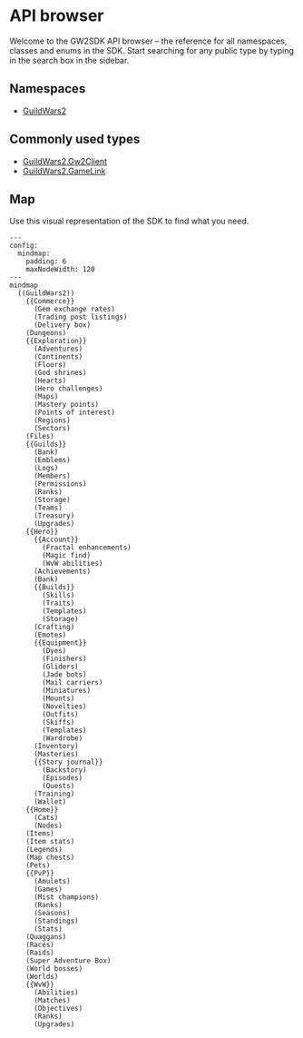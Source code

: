 # API browser

Welcome to the GW2SDK API browser – the reference for all namespaces, classes and enums in the SDK. Start searching for any public type by typing in the search box in the sidebar.

## Namespaces

- [GuildWars2](GuildWars2.yml)

## Commonly used types

- [GuildWars2.Gw2Client](GuildWars2.Gw2Client.yml)
- [GuildWars2.GameLink](GuildWars2.GameLink.yml)

## Map

Use this visual representation of the SDK to find what you need.

``` mermaid
---
config:
  mindmap:
    padding: 6
    maxNodeWidth: 120
---
mindmap
  ((GuildWars2))
    {{Commerce}}
      (Gem exchange rates)
      (Trading post listings)
      (Delivery box)
    (Dungeons)
    {{Exploration}}
      (Adventures)
      (Continents)
      (Floors)
      (God shrines)
      (Hearts)
      (Hero challenges)
      (Maps)
      (Mastery points)
      (Points of interest)
      (Regions)
      (Sectors)
    (Files)
    {{Guilds}}
      (Bank)
      (Emblems)
      (Logs)
      (Members)
      (Permissions)
      (Ranks)
      (Storage)
      (Teams)
      (Treasury)
      (Upgrades)
    {{Hero}}
      {{Account}}
        (Fractal enhancements)
        (Magic find)
        (WvW abilities)
      (Achievements)
      (Bank)
      {{Builds}}
        (Skills)
        (Traits)
        (Templates)
        (Storage)
      (Crafting)
      (Emotes)
      {{Equipment}}
        (Dyes)
        (Finishers)
        (Gliders)
        (Jade bots)
        (Mail carriers)
        (Miniatures)
        (Mounts)
        (Novelties)
        (Outfits)
        (Skiffs)
        (Templates)
        (Wardrobe)
      (Inventory)
      (Masteries)
      {{Story journal}}
        (Backstory)
        (Episodes)
        (Quests)
      (Training)
      (Wallet)
    {{Home}}
      (Cats)
      (Nodes)
    (Items)
    (Item stats)
    (Legends)
    (Map chests)
    (Pets)
    {{PvP}}
      (Amulets)
      (Games)
      (Mist champions)
      (Ranks)
      (Seasons)
      (Standings)
      (Stats)
    (Quaggans)
    (Races)
    (Raids)
    (Super Adventure Box)
    (World bosses)
    (Worlds)
    {{WvW}}
      (Abilities)
      (Matches)
      (Objectives)
      (Ranks)
      (Upgrades)
```
